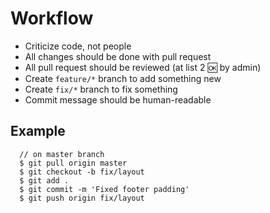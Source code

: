 # Workflow
* Criticize code, not people
* All changes should be done with pull request
* All pull request should be reviewed (at list 2 :ok: by admin)
* Create `feature/*` branch to add something new
* Create `fix/*` branch to fix something
* Commit message should be human-readable

## Example
```git
  // on master branch
  $ git pull origin master
  $ git checkout -b fix/layout
  $ git add .
  $ git commit -m 'Fixed footer padding'
  $ git push origin fix/layout
```
